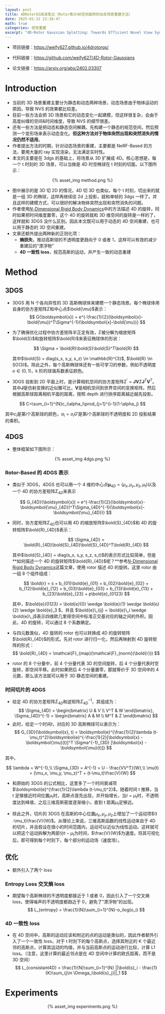 ```yaml
---
layout: post
title: 4DRotorGS阅读笔记（Rotor表示4D空间旋转的动态场景重建方法）
date: 2025-01-22 22:38:47
math: true
categories: 视觉重建
excerpt: "4D-Rotor Gaussian Splatting: Towards Efficient Novel View Synthesis for Dynamic Scenes"
---
```

- 项目链接：https://weify627.github.io/4drotorgs/

- 代码链接：https://github.com/weify627/4D-Rotor-Gaussians

- 论文链接：https://arxiv.org/abs/2402.03307


# Introduction

- 当前的 3D 场景重建主要分为静态和动态两种场景，动态场景由于物体运动的原因，导致 NVS 的效果都比较差。
- 目前一些方法会把 3D 场景和它的动态变化一起建模，但这样很复杂，会由于高度纠缠的空间&时间维度，导致 NVS 的细节很差。
- 还有一些方法是把动态和静态空间解耦，先构建一个静态的规范空间，然后预测一个变形场来表示动态变化。**但这种方法对于物体突然出现和突然消失的情况仍然不适用**。
- 作者提出方法的时期，针对动态场景的重建，主要都是 NeRF-Based 的方法，要用大量的 ray 实现渲染，无法满足实时性。
- 本文的主要是在 3dgs 的基础上，将场景从 3D 扩展成 4D。核心思想是，每一个 t 时刻的 3D 场景，可以当做是 4D 时空椭球在 t 时刻的切面。以下图所示：

<p align="center">{% asset_img method.png %}</p>

- 图中展示的是 3D 切 2D 的情况，4D 切 3D 也类似，每个 t 时刻，切出来的就是一组 3D 的椭球，这样再继续往 2d 上投影，就和单帧的 3dgs 一样了。并且这样的建模方式，可以很好的解决物体突然出现和突然消失的问题。
- 作者使用[𝑁-Dimensional Rigid Body Dynamics](https://marctenbosch.com/ndphysics/NDrigidbody.pdf)中的方法描述 4D 的旋转，同时如果把时间维度置零，这个 4D 的旋转就和 3D 维空间的旋转是一样的了，这样就和 3DGS 没什么区别。因此本文既可以用于动态的 4D 空间重建，也可以用于静态的 3D 空间重建。
- 文章还额外提出两种新的正则化项：
  - **熵损失**，推动高斯球的不透明度更趋向于 0 或者 1，这样可以有效的减少重建后的“漂浮物”
  - **4D 一致性 loss**，规范高斯的运动，并产生一致的动态重建

# Method

## 3DGS

- 3DGS 用 N 个各向异性的 3D 高斯椭球体来建模一个静态场景。每个椭球体用自身的协方差矩阵$\Sigma$和中心点$\bold{\mu}$表示：
  $$
  G(\boldsymbol{x}) = e^{-\frac{1}{2}(\boldsymbol{x}-\bold{\mu})^T\Sigma^{-1}(\boldsymbol{x}-\bold{\mu})}
  $$
- 为了确保优化过程中协方差矩阵半正定有效，$\Sigma$被分解为缩放矩阵$\bold{S}$和旋转矩阵$\bold{R}$来表征椭球体的形状：

  $$
  \Sigma = \bold{R}\bold{S}\bold{S}^T\bold{R}
  $$

  其中$\bold{S} = diag(s_x, s_y, s_z) \in \mathbb{R}^{3}$, $\bold{R} \in SO(3)$。除此之外，每个高斯椭球体还有一些可学习的参数，例如不透明度$o \in (0,1)$，k 阶的球谐系数表征颜色。

- 3DGS 投影到 2D 平面上时，是计算相机空间的协方差矩阵$\Sigma^{'} = \boldsymbol{J}\boldsymbol{V}\Sigma\boldsymbol{J}^T\boldsymbol{V}^T$。其中$\boldsymbol{J}$是仿射变换的近似雅可比，$\boldsymbol{V}$是相机空间到世界空间的变换矩阵。然后根据高斯球距离相机平面的距离，按照 depth 进行排序距离越近越先投影。

$$
C=\sum_{i=1}^{N}c_i\alpha_i\prod_{j=1}^{i-1}(1-\alpha_j)
$$

其中$c_i$是第$i$个高斯球的颜色，$\alpha_i = o_iG'$是第$i$个高斯球的不透明度和 2D 投影结果的乘积。

## 4DGS

- 整体框架如下图所示：
<p align="center">{% asset_img 4dgs.png %}</p>

### Rotor-Based 的 4DGS 表示

- 类似于 3DGS，4DGS 也可以用一个 4 维的中心点$\boldsymbol{\mu}_{4D} = (\mu_x, \mu_y, \mu_z, \mu_t)$以及一个 4D 的协方差矩阵$\Sigma_{4D}$来表示

$$
G_{4D}(\boldsymbol{x}) = e^{-\frac{1}{2}(\boldsymbol{x}-\boldsymbol{\mu}_{4D})^T\Sigma_{4D}^{-1}(\boldsymbol{x}-\boldsymbol{\mu}_{4D})}
$$

- 同时，协方差矩阵$\Sigma_{4D}$也可以用 4D 的缩放矩阵$\bold{S}_{4D}$和 4D 的旋转矩阵$\bold{R}_{4D}$表示：

  $$
  \Sigma_{4D} = \bold{R}_{4D}\bold{S}_{4D}\bold{S}_{4D}^T\bold{R}_{4D}
  $$

  其中$\bold{S}_{4D} = diag(s_x, s_y, s_z, s_t)$的表示形式比较简单，但是**如何描述一个 4D 的旋转矩阵$\bold{R}_{4D}$呢？**参考[𝑁-Dimensional Rigid Body Dynamics](https://marctenbosch.com/ndphysics/NDrigidbody.pdf)这篇文章，使用 rotor 描述 4D 的旋转。这里 rotor 由一组 8 个组件组成：

  $$
  \bold{r} = s + b_{01}\bold{e}_{01} + b_{02}\bold{e}_{02} + b_{12}\bold{e}_{12} + b_{03}\bold{e}_{03} + b_{13}\bold{e}_{13} + b_{23}\bold{e}_{23} + p\bold{e}_{0123}
  $$

  其中，$\bold{e}_{0123} = \bold{e}_{0} \wedge \bold{e}_{1} \wedge \bold{e}_{2} \wedge \bold{e}_3 $，并且 $\bold{e}\_{ij} = \bold{e}\_i \wedge \bold{e}\_j$表示四维欧几里得空间中标准正交基对应的轴之间的外积。因此，4D 的旋转，可以通过 8 个系数确定。

- 与四元数类似，4D 旋转的 rotor 也可以转换成 4D 的旋转矩阵$\bold{R}_{4D}$的形式。先对 rotor 进行归一化，然后再映射到 4D 旋转矩阵的形式：
  $$
  \bold{R}_{4D} = \mathcal{F}_{map}(\mathcal{F}_{norm}(\bold{r}))
  $$
- rotor 的 8 个分量中，前 4 个分量代表 3D 的空间旋转，后 4 个分量代表时空旋转，即空间平移。此时如果把后 4 个分量置零，那就等价于 3D 空间中的 4 元数，那么该方法就可以用于 3D 静态空间的重建。

### 时间切片的 4DGS

- 给定 4D 的协方差矩阵$\Sigma_{4D}$和逆矩阵$\Sigma_{4D}^{-1}$，其组成为：
  $$
  \Sigma_{4D} = \begin{bmatrix}
  U & V \\
  V^T & W
  \end{bmatrix},
  \Sigma_{4D}^{-1} = \begin{bmatrix}
  A & M \\
  M^T & Z
  \end{bmatrix}
  $$
- 此时，给定一个时间$t$，对应的 3D 高斯椭球可以表示为：
  $$
  G_{3D}(\boldsymbol{x}, t) = \boldsymbol{e}^{\frac{1}{2}\lambda (t-\mu_t)^2}\boldsymbol{e}^{-\frac{1}{2}[\boldsymbol{x} - \boldsymbol{\mu}(t)]^T \Sigma^{-1}_{3D} [\boldsymbol{x} - \boldsymbol{\mu}(t)]}
  $$

其中，

$$
\lambda = W^{-1},\\
\Sigma_{3D} = A^{-1} = U - \frac{VV^T}{W},\\
\mu(t) = (\mu_x, \mu_y, \mu_z)^T + (t-\mu_t)\frac{V}{W}
$$

- 和原始的 3DGS 的公式相比，这里多了一个时间衰减项$\boldsymbol{e}^{\frac{1}{2}\lambda (t-\mu_t)^2}$，随着时间 t 推移，当 t 足够接近时间位置$\mu_t$时，高斯点首先出现，并开始增长，当$t = \mu_t$时，不透明度达到峰值，之后三维高斯密度逐渐缩小，直到 t 距离$\mu_t$足够远。

- 除此之外，切片的 3DGS 在高斯的中心位置$\mu_x, \mu_y, \mu_z$上增加了一个运动项$(t -\mu_t)\frac{V}{W}$。从理论上来说，三维高斯函数的线性运动来自于 4D 的切片，并且假设在很小的时间范围内，运动可以近似为线性运动。这样就可以把这个运动拆解为两部分$t-\mu_t$为时间，$\frac{V}{W}$为速度。将其可视化后，即可得到每个时刻下，每个部分的运动场（速度场）。

## 优化

- 额外引入了两个 loss

### Entropy Loss 交叉熵 loss

- 期望每个高斯椭球的不透明度都接近于 1 或者 0，因此引入了一个交叉熵 loss，使得噪声的不透明度都趋近于 0，避免了“漂浮物”的出现。
  $$
  L_{entropy} = \frac{1}{N}\sum_{i=1}^{N}-o_ilog(o_i)
  $$

### 4D 一致性 loss

- 在 4D 空间中，高斯的运动应该和附近的点的运动是类似的，因此作者额外引入了一个一致性 loss，对于 t 时刻下的每个高斯点，选择其附近的 K 个最近邻的高斯点，计算其运动的均值，并与当前高斯点的运动进行比较，计算 L1 loss。（注意，这里计算的最近邻点是在 4D 空间中计算的欧氏距离，而不是 3D 空间）
  $$
  L_{consistant4D} = \frac{1}{N}\sum_{i=1}^{N} ||\bold{s}_i - \frac{1}{K}\sum_{j\in \Omega_i\bold{s}_j}||_1
  $$

# Experiments

<p align="center">{% asset_img experiments.png %}</p>
